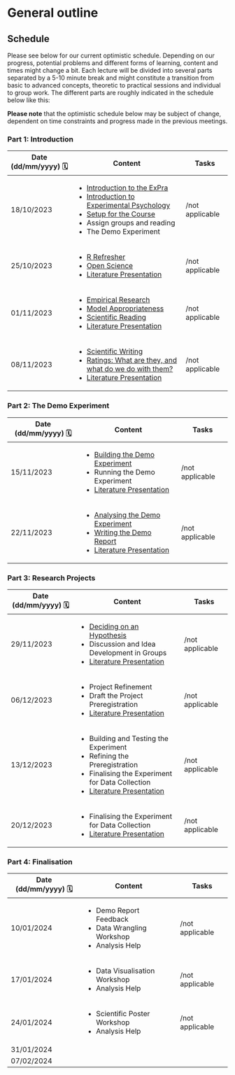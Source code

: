 # General outline


## Schedule

Please see below for our current optimistic schedule. Depending on our progress, potential problems and different forms of learning, content and times might change a bit. Each lecture will be divided into several parts separated by a 5-10 minute break and might constitute a transition from basic to advanced concepts, theoretic to practical sessions and individual to group work. The different parts are roughly indicated in the schedule below like this:

**Please note** that the optimistic schedule below may be subject of change, dependent on time constraints and progress made in the previous meetings.  

### Part 1: Introduction

| Date (dd/mm/yyyy) 🗓         | Content | Tasks |
|--------------|-----------|------------|
| 18/10/2023 | <ul> <li>[Introduction to the ExPra](https://jackedtaylor.github.io/expra-wise23/introduction/general_intro)</li> <li>[Introduction to Experimental Psychology](https://jackedtaylor.github.io/expra-wise23/introduction/intro_exp_psych)</li> <li>[Setup for the Course](https://jackedtaylor.github.io/expra-wise23/introduction/setup)</li> <li>Assign groups and reading</li> <li>The Demo Experiment</li> <ul> | /not applicable |
| 25/10/2023 | <ul> <li>[R Refresher](https://jackedtaylor.github.io/expra-wise23/introduction/r_refresh)</li> <li>[Open Science](https://jackedtaylor.github.io/expra-wise23/introduction/open_sci)</li> <li> [Literature Presentation](https://jackedtaylor.github.io/expra-wise23/general_information/reading.html) </li> </ul> | /not applicable |
| 01/11/2023 | <ul> <li>[Empirical Research](https://jackedtaylor.github.io/expra-wise23/introduction/empirical_research)</li> <li>[Model Appropriateness](https://jackedtaylor.github.io/expra-wise23/introduction/model_appropriateness)</li> <li>[Scientific Reading](https://jackedtaylor.github.io/expra-wise23/introduction/scientific_reading)</li> <li> [Literature Presentation](https://jackedtaylor.github.io/expra-wise23/general_information/reading.html) </li> </ul> | /not applicable |
| 08/11/2023 | <ul> <li>[Scientific Writing](https://jackedtaylor.github.io/expra-wise23/introduction/scientific_reading)</li> <li>[Ratings: What are they, and what do we do with them?](https://jackedtaylor.github.io/expra-wise23/introduction/ratings)</li> <li> [Literature Presentation](https://jackedtaylor.github.io/expra-wise23/general_information/reading.html) </li> </ul> | /not applicable |

### Part 2: The Demo Experiment

| Date (dd/mm/yyyy) 🗓         | Content | Tasks |
|--------------|-----------|------------|
| 15/11/2023 | <ul> <li>[Building the Demo Experiment](https://jackedtaylor.github.io/expra-wise23/demo/build_demo)</li> <li>Running the Demo Experiment</li> <li> [Literature Presentation](https://jackedtaylor.github.io/expra-wise23/general_information/reading.html) </li> </ul> | /not applicable |
| 22/11/2023 | <ul> <li>[Analysing the Demo Experiment](https://jackedtaylor.github.io/expra-wise23/demo/analyse_demo)</li> <li>[Writing the Demo Report](https://jackedtaylor.github.io/expra-wise23/demo/write_demo)</li> <li> [Literature Presentation](https://jackedtaylor.github.io/expra-wise23/general_information/reading.html) </li> </ul> | /not applicable |

### Part 3: Research Projects

| Date (dd/mm/yyyy) 🗓         | Content | Tasks |
|--------------|-----------|------------|
| 29/11/2023 | <ul> <li>[Deciding on an Hypothesis](https://jackedtaylor.github.io/expra-wise23/experimentation/hypotheses)</li> <li>Discussion and Idea Development in Groups</li> <li> [Literature Presentation](https://jackedtaylor.github.io/expra-wise23/general_information/reading.html) </li> </ul> | /not applicable |
| 06/12/2023 | <ul> <li>Project Refinement</li> <li>Draft the Project Preregistration</li> <li> [Literature Presentation](https://jackedtaylor.github.io/expra-wise23/general_information/reading.html) </li> </ul> | /not applicable |
| 13/12/2023 | <ul> <li>Building and Testing the Experiment</li> <li>Refining the Preregistration</li> <li>Finalising the Experiment for Data Collection</li> <li> [Literature Presentation](https://jackedtaylor.github.io/expra-wise23/general_information/reading.html) </li> </ul> | /not applicable |
| 20/12/2023 | <ul> <li>Finalising the Experiment for Data Collection</li> <li> [Literature Presentation](https://jackedtaylor.github.io/expra-wise23/general_information/reading.html) </li> </ul> | /not applicable |

### Part 4: Finalisation

| Date (dd/mm/yyyy) 🗓         | Content | Tasks |
|--------------|-----------|------------|
| 10/01/2024 | <ul> <li>Demo Report Feedback</li> <li>Data Wrangling Workshop</li> <li>Analysis Help</li> </ul> | /not applicable
| 17/01/2024 | <ul> <li>Data Visualisation Workshop</li> <li>Analysis Help</li> </ul> | /not applicable
| 24/01/2024 | <ul> <li>Scientific Poster Workshop</li> <li>Analysis Help</li> </ul> | /not applicable
| 31/01/2024 |
| 07/02/2024 |
